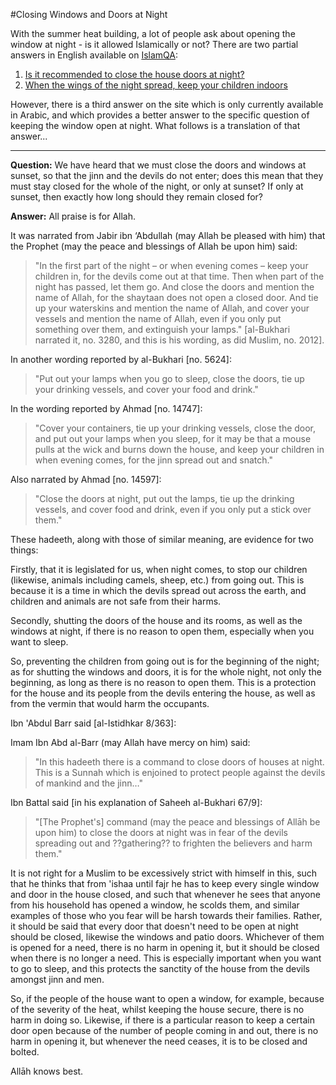 [title: Closing Windows and Doors at Night - muhammadtim.com]:/
[menu: At Night]:/

#Closing Windows and Doors at Night

With the summer heat building, a lot of people ask about opening the window at night - is it allowed Islamically or not? There are two partial answers in English available on [IslamQA](http://www.islamqa.info):

1. [Is it recommended to close the house doors at night?](http://islamqa.com/en/ref/127141)
2. [When the wings of the night spread, keep your children indoors](http://islamqa.com/en/ref/125922)

However, there is a third answer on the site which is only currently available in Arabic, and which provides a better answer to the specific question of keeping the window open at night. What follows is a translation of that answer...

---

**Question:** We have heard that we must close the doors and windows at sunset, so that the jinn and the devils do not enter; does this mean that they must stay closed for the whole of the night, or only at sunset? If only at sunset, then exactly how long should they remain closed for?

**Answer:** All praise is for Allah. 

It was narrated from Jabir ibn ‘Abdullah (may Allah be pleased with him) that the Prophet (may the peace and blessings of Allah be upon him) said: 

> "In the first part of the night – or when evening comes – keep your children in, for the devils come out at that time. Then when part of the night has passed, let them go. And close the doors and mention the name of Allah, for the shaytaan does not open a closed door. And tie up your waterskins and mention the name of Allah, and cover your vessels and mention the name of Allah, even if you only put something over them, and extinguish your lamps." [al-Bukhari narrated it, no. 3280, and this is his wording, as did Muslim, no. 2012].

In another wording reported by al-Bukhari [no. 5624]:

> "Put out your lamps when you go to sleep, close the doors, tie up your drinking vessels, and cover your food and drink."

In the wording reported by Ahmad [no. 14747]:

> "Cover your containers, tie up your drinking vessels, close the door, and put out your lamps when you sleep, for it may be that a mouse pulls at the wick and burns down the house, and keep your children in when evening comes, for the jinn spread out and snatch."

Also narrated by Ahmad [no. 14597]:

> "Close the doors at night, put out the lamps, tie up the drinking vessels, and cover food and drink, even if you only put a stick over them."

These hadeeth, along with those of similar meaning, are evidence for two things:

Firstly, that it is legislated for us, when night comes, to stop our children (likewise, animals including camels, sheep, etc.) from going out. This is because it is a time in which the devils spread out across the earth, and children and animals are not safe from their harms.

Secondly, shutting the doors of the house and its rooms, as well as the windows at night, if there is no reason to open them, especially when you want to sleep.

So, preventing the children from going out is for the beginning of the night; as for shutting the windows and doors, it is for the whole night, not only the beginning, as long as there is no reason to open them. This is a protection for the house and its people from the devils entering the house, as well as from the vermin that would harm the occupants.

Ibn 'Abdul Barr said [al-Istidhkar 8/363]:

Imam Ibn Abd al-Barr (may Allah have mercy on him) said: 

> "In this hadeeth there is a command to close doors of houses at night. This is a Sunnah which is enjoined to protect people against the devils of mankind and the jinn…"

Ibn Battal said [in his explanation of Saheeh al-Bukhari 67/9]:

> "[The Prophet's] command (may the peace and blessings of Allāh be upon him) to close the doors at night was in fear of the devils spreading out and ??gathering?? to frighten the believers and harm them."

It is not right for a Muslim to be excessively strict with himself in this, such that he thinks that from 'ishaa until fajr he has to keep every single window and door in the house closed, and such that whenever he sees that anyone from his household has opened a window, he scolds them, and similar examples of those who you fear will be harsh towards their families. Rather, it should be said that every door that doesn't need to be open at night should be closed, likewise the windows and patio doors. Whichever of them is opened for a need, there is no harm in opening it, but it should be closed when there is no longer a need. This is especially important when you want to go to sleep, and this protects the sanctity of the house from the devils amongst jinn and men.

So, if the people of the house want to open a window, for example, because of the severity of the heat, whilst keeping the house secure, there is no harm in doing so. Likewise, if there is a particular reason to keep a certain door open because of the number of people coming in and out, there is no harm in opening it, but whenever the need ceases, it is to be closed and bolted.

Allāh knows best.






